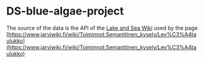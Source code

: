 # DS-blue-algae-project

The source of the data is the API of the [Lake and Sea Wiki](https://www.jarviwiki.fi) used by the page
[https://www.jarviwiki.fi/wiki/Toiminnot:Semanttinen_kysely/Lev%C3%A4taulukko](https://www.jarviwiki.fi/wiki/Toiminnot:Semanttinen_kysely/Lev%C3%A4taulukko)

